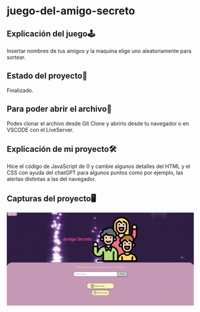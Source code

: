 # juego-del-amigo-secreto
## Explicación del juego🕹
Insertar nombres de tus amigos y la maquina elige uno aleatoriamente para sortear.

## Estado del proyecto📍
Finalizado.

## Para poder abrir el archivo📃
Podes clonar el archivo desde Git Clone y abrirlo desde tu navegador o en VSCODE con el LiveServer.

## Explicación de mi proyecto🛠
Hice el código de JavaScript de 0 y cambie algunos detalles del HTML y el CSS con ayuda del chatGPT para algunos puntos como por ejemplo, las alertas distintas a las del navegador.

## Capturas del proyecto🖥
![alt text](fotoAmigoSecreto.png) 
